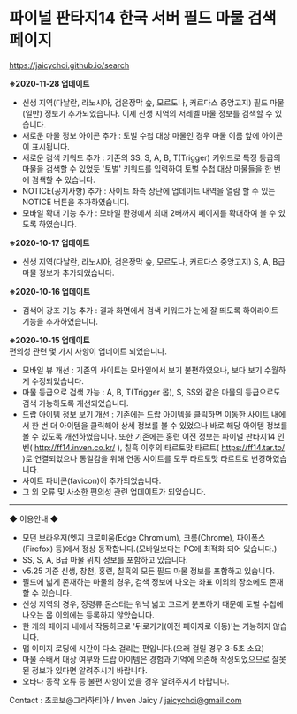 # 파이널 판타지14 한국 서버 필드 마물 검색 페이지
https://jaicychoi.github.io/search

<b>※2020-11-28 업데이트</b><br/>
- 신생 지역(다날란, 라노시아, 검은장막 숲, 모르도나, 커르다스 중앙고지) 필드 마물(일반) 정보가 추가되었습니다. 이제 신생 지역의 저레벨 마물 정보를 검색할 수 있습니다.
- 새로운 마물 정보 아이콘 추가 : 토벌 수첩 대상 마물인 경우 마물 이름 앞에 아이콘이 표시됩니다.
- 새로운 검색 키워드 추가 : 기존의 SS, S, A, B, T(Trigger) 키워드로 특정 등급의 마물을 검색할 수 있었듯 '토벌' 키워드를 입력하여 토벌 수첩 대상 마물들을 한 번에 검색할 수 있습니다.
- NOTICE(공지사항) 추가 : 사이트 좌측 상단에 업데이트 내역을 열람 할 수 있는 NOTICE 버튼을 추가하였습니다.
- 모바일 확대 기능 추가 : 모바일 환경에서 최대 2배까지 페이지를 확대하여 볼 수 있도록 하였습니다.


<b>※2020-10-17 업데이트</b><br/>
- 신생 지역(다날란, 라노시아, 검은장막 숲, 모르도나, 커르다스 중앙고지) S, A, B급 마물 정보가 추가되었습니다.


<b>※2020-10-16 업데이트</b><br/>
- 검색어 강조 기능 추가 : 결과 화면에서 검색 키워드가 눈에 잘 띄도록 하이라이트 기능을 추가하였습니다.


<b>※2020-10-15 업데이트</b><br/>
편의성 관련 몇 가지 사항이 업데이트 되었습니다.
- 모바일 뷰 개선 : 기존의 사이트는 모바일에서 보기 불편하였으나, 보다 보기 수월하게 수정되었습니다.
- 마물 등급으로 검색 가능 : A, B, T(Trigger 몹), S, SS와 같은 마물의 등급으로도 검색 가능하도록 개선되었습니다.
- 드랍 아이템 정보 보기 개선 : 기존에는 드랍 아이템을 클릭하면 이동한 사이트 내에서 한 번 더 아이템을 클릭해야 상세 정보를 볼 수 있었으나 바로 해당 아이템 정보를 볼 수 있도록 개선하였습니다. 또한 기존에는 홍련 이전 정보는 파이널 판타지14 인벤( http://ff14.inven.co.kr/ ),  칠흑 이후의 타르토맛 타르트( https://ff14.tar.to/ )로 연결되었으나 통일감을 위해 연동 사이트를 모두 타르토맛 타르트로 변경하였습니다.
- 사이트 파비콘(favicon)이 추가되었습니다.
- 그 외 오류 및 사소한 편의성 관련 업데이트가 되었습니다.

-------------------------------------

◆ 이용안내 ◆
- 모던 브라우저(엣지 크로미움(Edge Chromium), 크롬(Chrome), 파이폭스(Firefox) 등)에서 정상 동작합니다.(모바일보다는 PC에 최적화 되어 있습니다.)
- SS, S, A, B급 마물 위치 정보를 포함하고 있습니다.
- v5.25 기준 신생, 창천, 홍련, 칠흑의 모든 필드 마물 정보를 포함하고 있습니다.
- 필드에 넓게 존재하는 마물의 경우, 검색 정보에 나오는 좌표 이외의 장소에도 존재할 수 있습니다.
- 신생 지역의 경우, 정령류 몬스터는 워낙 넓고 고르게 분포하기 때문에 토벌 수첩에 나오는 몹 이외에는 등록하지 않았습니다.
- 한 개의 페이지 내에서 작동하므로 '뒤로가기(이전 페이지로 이동)'는 기능하지 않습니다.
- 맵 이미지 로딩에 시간이 다소 걸리는 편입니다.(오래 걸릴 경우 3-5초 소요)
- 마물 수배서 대상 여부와 드랍 아이템은 경험과 기억에 의존해 작성되었으므로 잘못된 정보가 있다면 알려주시기 바랍니다.
- 오타나 동작 오류 등 불편 사항이 있을 경우 알려주시기 바랍니다.

Contact : 초코보@그라하티아 / Inven Jaicy / jaicychoi@gmail.com

